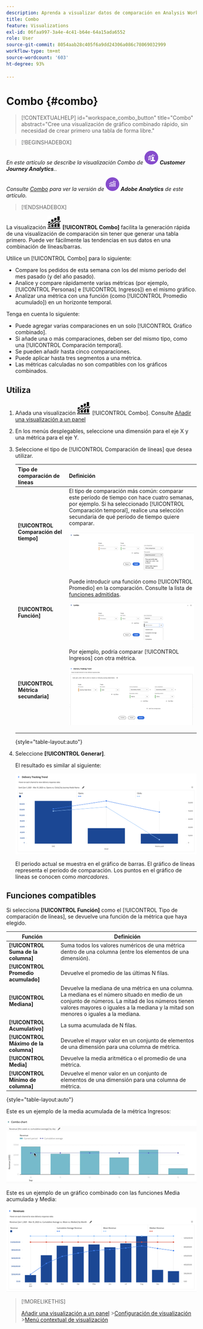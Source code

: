 ```yaml
---
description: Aprenda a visualizar datos de comparación en Analysis Workspace, como comparaciones con el mes o el año pasado, etc.
title: Combo
feature: Visualizations
exl-id: 06faa997-3a4e-4c41-b64e-64a15ada6552
role: User
source-git-commit: 8054aab28c405f6a9dd24306a086c78069032999
workflow-type: tm+mt
source-wordcount: '603'
ht-degree: 93%

---
```


# Combo {#combo}

<!-- markdownlint-disable MD034 -->

>[!CONTEXTUALHELP]
>id="workspace_combo_button"
>title="Combo"
>abstract="Cree una visualización de gráfico combinado rápido, sin necesidad de crear primero una tabla de forma libre."

<!-- markdownlint-enable MD034 -->


>[!BEGINSHADEBOX]

_En este artículo se describe la visualización Combo de_ ![CustomerJourneyAnalytics](/help/assets/icons/CustomerJourneyAnalytics.svg) _&#x200B;**Customer Journey Analytics**._.

_Consulte [Combo](https://experienceleague.adobe.com/es/docs/analytics/analyze/analysis-workspace/visualizations/combo-charts) para ver la versión de_ ![AdobeAnalytics](/help/assets/icons/AdobeAnalytics.svg) _&#x200B;**Adobe Analytics** de este artículo._

>[!ENDSHADEBOX]


La visualización ![Gráfico combinado](/help/assets/icons/ComboChart.svg) **[!UICONTROL Combo]** facilita la generación rápida de una visualización de comparación sin tener que generar una tabla primero. Puede ver fácilmente las tendencias en sus datos en una combinación de líneas/barras.

Utilice un [!UICONTROL Combo] para lo siguiente:

* Compare los pedidos de esta semana con los del mismo período del mes pasado (y del año pasado).
* Analice y compare rápidamente varias métricas (por ejemplo, [!UICONTROL Personas] e [!UICONTROL Ingresos]) en el mismo gráfico.
* Analizar una métrica con una función (como [!UICONTROL Promedio acumulado]) en un horizonte temporal.

Tenga en cuenta lo siguiente:

* Puede agregar varias comparaciones en un solo [!UICONTROL Gráfico combinado].
* Si añade una o más comparaciones, deben ser del mismo tipo, como una [!UICONTROL Comparación temporal].
* Se pueden añadir hasta cinco comparaciones.
* Puede aplicar hasta tres segmentos a una métrica.
* Las métricas calculadas no son compatibles con los gráficos combinados.

## Utiliza

1. Añada una visualización ![Comentario](/help/assets/icons/ComboChart.svg) [!UICONTROL Combo]. Consulte [Añadir una visualización a un panel](freeform-analysis-visualizations.md#add-visualizations-to-a-panel)

1. En los menús desplegables, seleccione una dimensión para el eje X y una métrica para el eje Y.

1. Seleccione el tipo de [!UICONTROL Comparación de líneas] que desea utilizar.

   | Tipo de comparación de líneas | Definición |
   | --- | --- |
   | **[!UICONTROL Comparación del tiempo]** | El tipo de comparación más común: comparar este período de tiempo con hace cuatro semanas, por ejemplo. Si ha seleccionado [!UICONTROL Comparación temporal], realice una selección secundaria de qué período de tiempo quiere comparar.<p>![Comparación lineal con el período de tiempo seleccionado y el campo de selección secundario para el período de tiempo.](assets/combo-time-period.png) |
   | **[!UICONTROL Función]** | Puede introducir una función como [!UICONTROL Promedio] en la comparación. Consulte la lista de [funciones admitidas](#supported-functions).<p>![Menú desplegable de comparación de líneas que muestra las funciones seleccionadas y una lista de las funciones compatibles disponibles.](assets/combo-functions.png) |
   | **[!UICONTROL Métrica secundaria]** | Por ejemplo, podría comparar [!UICONTROL Ingresos] con otra métrica.<p>![Gráfico combinado que compara dos métricas.](assets/combo-2metrics-settings.png) |

   {style="table-layout:auto"}

1. Seleccione **[!UICONTROL Generar]**.

   El resultado es similar al siguiente:

   ![Gráfico combinado que muestra el período actual en un gráfico de barras y un período de comparación en el gráfico de líneas ](assets/combo-output.png)

   El periodo actual se muestra en el gráfico de barras. El gráfico de líneas representa el periodo de comparación. Los puntos en el gráfico de líneas se conocen como *marcadores*.

## Funciones compatibles

Si selecciona **[!UICONTROL Función]** como el [!UICONTROL Tipo de comparación de líneas], se devuelve una función de la métrica que haya elegido.

| Función | Definición |
| --- | --- |
| **[!UICONTROL Suma de la columna]** | Suma todos los valores numéricos de una métrica dentro de una columna (entre los elementos de una dimensión). |
| **[!UICONTROL Promedio acumulado]** | Devuelve el promedio de las últimas N filas. |
| **[!UICONTROL Mediana]** | Devuelve la mediana de una métrica en una columna. La mediana es el número situado en medio de un conjunto de números. La mitad de los números tienen valores mayores o iguales a la mediana y la mitad son menores o iguales a la mediana. |
| **[!UICONTROL Acumulativo]** | La suma acumulada de N filas. |
| **[!UICONTROL Máximo de la columna]** | Devuelve el mayor valor en un conjunto de elementos de una dimensión para una columna de métrica. |
| **[!UICONTROL Media]** | Devuelve la media aritmética o el promedio de una métrica. |
| **[!UICONTROL Mínimo de columna]** | Devuelve el menor valor en un conjunto de elementos de una dimensión para una columna de métrica. |

{style="table-layout:auto"}

Este es un ejemplo de la media acumulada de la métrica Ingresos:

![Gráfico combinado que muestra el promedio acumulado](assets/combo-cumul-avg.png)

Este es un ejemplo de un gráfico combinado con las funciones Media acumulada y Media:

![Gráfico combinado que muestra las funciones media y media acumulativa.](assets/combo-three-functions.png)

>[!MORELIKETHIS]
>
>[Añadir una visualización a un panel](/help/analysis-workspace/visualizations/freeform-analysis-visualizations.md#add-visualizations-to-a-panel)
>&#x200B;>[Configuración de visualización](/help/analysis-workspace/visualizations/freeform-analysis-visualizations.md#settings)
>&#x200B;>[Menú contextual de visualización](/help/analysis-workspace/visualizations/freeform-analysis-visualizations.md#context-menu)
>
